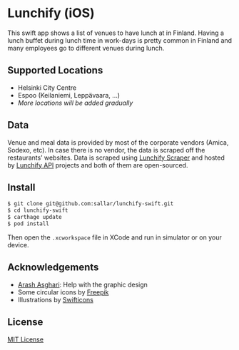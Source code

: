 Lunchify (iOS)
===
This swift app shows a list of venues to have lunch at in Finland. Having a lunch buffet during lunch time in work-days is pretty common in Finland and many employees go to different venues during lunch.

## Supported Locations
- Helsinki City Centre
- Espoo (Keilaniemi, Leppävaara, ...)
- _More locations will be added gradually_

## Data
Venue and meal data is provided by most of the corporate vendors (Amica, Sodexo, etc). In case there is no vendor, the data is scraped off the restaurants’ websites. Data is scraped using [Lunchify Scraper](https://github.com/sallar/lunchify-scraper) and hosted by [Lunchify API](https://github.com/sallar/lunchify-api) projects and both of them are open-sourced.

## Install
``` bash
$ git clone git@github.com:sallar/lunchify-swift.git
$ cd lunchify-swift
$ carthage update
$ pod install
``` 
Then open the `.xcworkspace` file in XCode and run in simulator or on your device.

## Acknowledgements
- [Arash Asghari](https://twitter.com/_arashsghari): Help with the graphic design
- Some circular icons by [Freepik](http://www.freepik.com/)
- Illustrations by [Swifticons](http://swifticons.com/)

## License
[MIT License](http://sallar.mit-license.org/)

